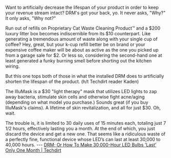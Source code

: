 Want to artificially decrease the lifespan of your product in order to keep your revenue stream intact? DRM's got your back, yo. It never asks, "Why?" It only asks, "Why not?" 



Run out of refills on Proprietary Cat Waste Cleaning Product™ and a $200 luxury litter box becomes indiscernible from its $10 counterpart. Like generating a tremendous amount of waste along with your single cup of coffee? Hey, great, but your k-cup refill better be on brand or your expensive coffee maker will be about as active as the one you picked up from a garage sale for $2. Or less so, considering the second-hand one at least generated a funky burning smell before shorting out the kitchen wiring. 



But this one tops both of those in what the installed DRM does to artificially shorten the lifespan of the product. (h/t Techdirt reader Kaden) 



The IlluMask is a $30 "light therapy" mask that utilizes LED lights to zap away bacteria, stimulate skin cells and otherwise fight acne/aging (depending on what model you purchase.) Sounds great (if you buy IlluMask's claims). A lifetime of skin revitalization, and all for just $30. Oh, wait.

The trouble is, it is limited to 30 daily uses of 15 minutes each, totaling just 7 1/2 hours, effectively lasting you a month. At the end of which, you just discard the device and get a new one. That seems like a ridiculous waste of a perfectly fine, functional device whose LED’s can last at least 30,000 to 40,000 hours. --- [DRM; Or How To Make 30,000-Hour LED Bulbs 'Last' Only One Month | Techdirt](https://www.techdirt.com/articles/20150317/08091030343/drm-how-to-make-30000-hour-led-bulbs.shtml)

